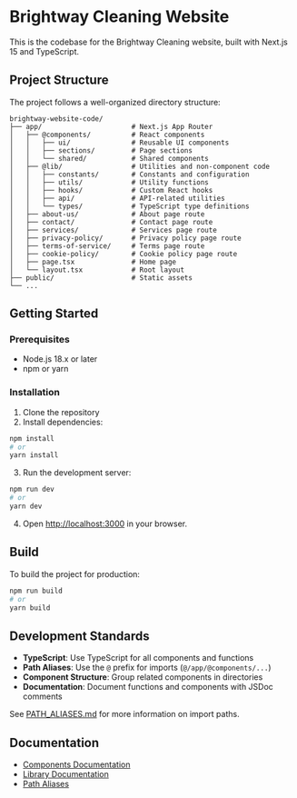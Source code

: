 # Brightway Cleaning Website

This is the codebase for the Brightway Cleaning website, built with Next.js 15 and TypeScript.

## Project Structure

The project follows a well-organized directory structure:

```
brightway-website-code/
├── app/                      # Next.js App Router
│   ├── @components/          # React components
│   │   ├── ui/               # Reusable UI components
│   │   ├── sections/         # Page sections
│   │   └── shared/           # Shared components
│   ├── @lib/                 # Utilities and non-component code
│   │   ├── constants/        # Constants and configuration
│   │   ├── utils/            # Utility functions
│   │   ├── hooks/            # Custom React hooks
│   │   ├── api/              # API-related utilities
│   │   └── types/            # TypeScript type definitions
│   ├── about-us/             # About page route
│   ├── contact/              # Contact page route
│   ├── services/             # Services page route
│   ├── privacy-policy/       # Privacy policy page route
│   ├── terms-of-service/     # Terms page route
│   ├── cookie-policy/        # Cookie policy page route
│   ├── page.tsx              # Home page
│   └── layout.tsx            # Root layout
├── public/                   # Static assets
└── ...
```

## Getting Started

### Prerequisites

- Node.js 18.x or later
- npm or yarn

### Installation

1. Clone the repository
2. Install dependencies:

```bash
npm install
# or
yarn install
```

3. Run the development server:

```bash
npm run dev
# or
yarn dev
```

4. Open [http://localhost:3000](http://localhost:3000) in your browser.

## Build

To build the project for production:

```bash
npm run build
# or
yarn build
```

## Development Standards

- **TypeScript**: Use TypeScript for all components and functions
- **Path Aliases**: Use the `@` prefix for imports (`@/app/@components/...`)
- **Component Structure**: Group related components in directories
- **Documentation**: Document functions and components with JSDoc comments

See [PATH_ALIASES.md](./PATH_ALIASES.md) for more information on import paths.

## Documentation

- [Components Documentation](./app/@components/README.md)
- [Library Documentation](./app/@lib/README.md)
- [Path Aliases](./PATH_ALIASES.md)
